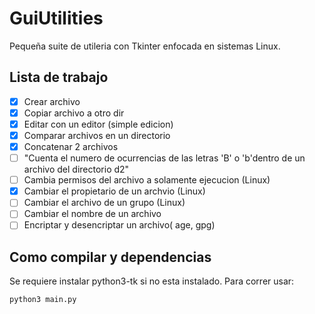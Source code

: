 # GuiUtilities

Pequeña suite de utileria con Tkinter enfocada en sistemas Linux.

## Lista de trabajo

- [x] Crear archivo
- [x] Copiar archivo a otro dir
- [x] Editar con un editor (simple edicion)
- [x] Comparar archivos en un directorio
- [x] Concatenar 2 archivos
- [ ] "Cuenta el numero de ocurrencias de las letras 'B' o 'b'dentro de un archivo del directorio d2"
- [ ] Cambia permisos del archivo a solamente ejecucion (Linux)
- [x] Cambiar el propietario de un archvio (Linux)
- [ ] Cambiar el archivo de un grupo (Linux)
- [ ] Cambiar el nombre de un archivo
- [ ] Encriptar y desencriptar un archivo( age, gpg)

## Como compilar y dependencias

Se requiere instalar python3-tk si no esta instalado.
Para correr usar:

```Bash
python3 main.py
```
